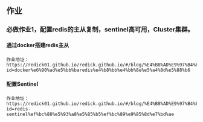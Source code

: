 ## 作业

### 必做作业1，配置redis的主从复制，sentinel高可用，Cluster集群。

#### 通过docker搭建redis主从
```
作业地址：https://redick01.github.io/redick.github.io/#/blog/%E4%B8%AD%E9%97%B4%E4%BB%B6/redis/redis_1?id=docker%e6%90%ad%e5%bb%baredis%e4%b8%bb%e4%bb%8e%e5%a4%8d%e5%88%b6
```
#### 配置Sentinel
```
作业地址：https://redick01.github.io/redick.github.io/#/blog/%E4%B8%AD%E9%97%B4%E4%BB%B6/redis/redis_1?id=redis-sentinel%ef%bc%88%e5%93%a8%e5%85%b5%ef%bc%89%e9%85%8d%e7%bd%ae
```